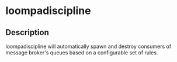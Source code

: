 loompadiscipline
================

Description
-----------

loompadiscipline will automatically spawn and destroy consumers of message broker's queues based on a configurable set of rules.
